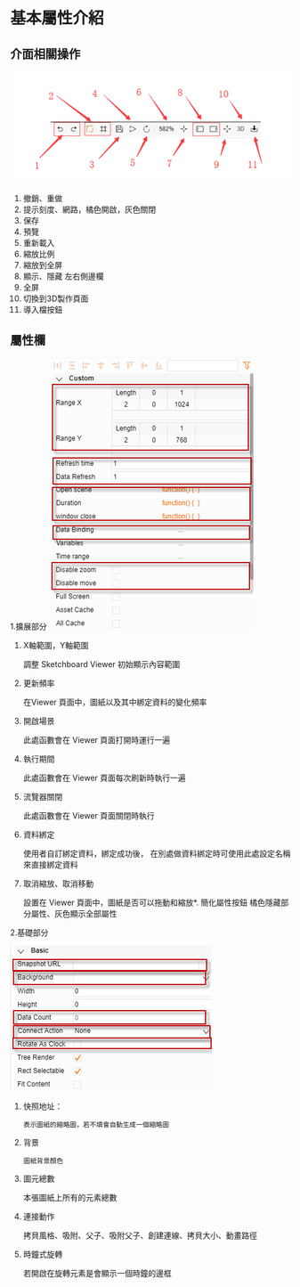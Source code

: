 # 基本屬性介紹  

## 介面相關操作
![介面操作.png](s_01.png)

1. 撤銷、重做                  
2. 提示刻度、網路，橘色開啟，灰色關閉
3. 保存                             
4. 預覽
5. 重新載入 
6. 縮放比例
7. 縮放到全屏
8. 顯示、隱藏 左右側邊欄
9. 全屏
10. 切換到3D製作頁面
11. 導入檔按鈕

## 屬性欄

1.擴展部分
![擴展欄.png](s_02.png)




1. X軸範圍，Y軸範圍

	調整 Sketchboard Viewer 初始顯示內容範圍

2. 更新頻率

	在Viewer 頁面中，圖紙以及其中綁定資料的變化頻率

3. 開啟場景

	此處函數會在 Viewer 頁面打開時運行一遍

4. 執行期間

	此處函數會在 Viewer 頁面每次刷新時執行一遍

5. 流覽器關閉

	此處函數會在 Viewer 頁面關閉時執行

6. 資料綁定

	使用者自訂綁定資料，綁定成功後，      在別處做資料綁定時可使用此處設定名稱來直接綁定資料

7. 取消縮放、取消移動

	設置在 Viewer 頁面中，圖紙是否可以拖動和縮放*. 簡化屬性按鈕      橘色隱藏部分屬性、灰色顯示全部屬性









2.基礎部分

![基礎部分.png](s_03.png)

1. 快照地址：

       表示圖紙的縮略圖，若不填會自動生成一個縮略圖

2. 背景

       圖紙背景顏色

3. 圖元總數 

     本張圖紙上所有的元素總數

4. 連接動作      

	拷貝風格、吸附、父子、吸附父子、創建連線、拷貝大小、動畫路徑


5. 時鐘式旋轉

      若開啟在旋轉元素是會顯示一個時鐘的邊框

